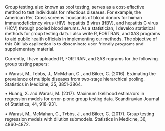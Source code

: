 Group testing, also known as pool testing, serves as a cost-effective method to test individuals for infectious diseases. For example, the American Red Cross screens thousands of blood donors for human immunodeficiency virus (HIV), hepatitis B virus (HBV), and hepatitis C virus (HCV) through pooled blood serums. As a statistician, I develop statistical methods for group testing data. I also write R, FORTRAN, and SAS programs to aid public health officials in implementing our methods. The objective of this GitHub application is to disseminate user-friendly programs and supplementary material.

Currently, I have uploaded R, FORTRAN, and SAS rograms for the following group testing papers:

•	Warasi, M., Tebbs, J., McMahan, C., and Bilder, C. (2016). Estimating the prevalence of multiple diseases from two-stage hierarchical pooling. Statistics in Medicine, 35, 3851-3864.

•	Huang, X. and Warasi, M. (2017). Maximum likelihood estimators in regression models for error-prone group testing data. Scandinavian Journal of Statistics, 44, 918-931.

•	Warasi, M., McMahan, C., Tebbs, J., and Bilder, C. (2017). Group testing regression models with dilution submodels. Statistics in Medicine, 36, 4860-4872.

